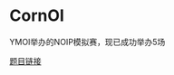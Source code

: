 # CornOI

YMOI举办的NOIP模拟赛，现已成功举办5场

[题目链接](http://faioj.brynhild.online/problems/search?keyword=Corn)